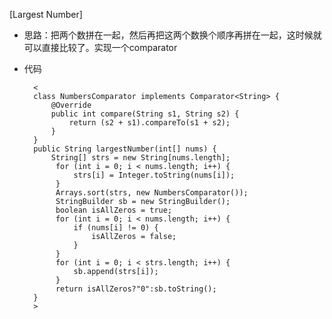 [Largest Number]

* 思路：把两个数拼在一起，然后再把这两个数换个顺序再拼在一起，这时候就可以直接比较了。实现一个comparator
* 代码

        <
        class NumbersComparator implements Comparator<String> {
            @Override
            public int compare(String s1, String s2) {
                return (s2 + s1).compareTo(s1 + s2);
            }
        }
        public String largestNumber(int[] nums) {
            String[] strs = new String[nums.length];
             for (int i = 0; i < nums.length; i++) {
                 strs[i] = Integer.toString(nums[i]);
             }
             Arrays.sort(strs, new NumbersComparator());
             StringBuilder sb = new StringBuilder();
             boolean isAllZeros = true;
             for (int i = 0; i < nums.length; i++) {
                 if (nums[i] != 0) {
                     isAllZeros = false;
                 }
             }
             for (int i = 0; i < strs.length; i++) {
                 sb.append(strs[i]);
             }
             return isAllZeros?"0":sb.toString();
        }
        >

